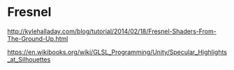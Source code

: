 # Fresnel

http://kylehalladay.com/blog/tutorial/2014/02/18/Fresnel-Shaders-From-The-Ground-Up.html

https://en.wikibooks.org/wiki/GLSL_Programming/Unity/Specular_Highlights_at_Silhouettes

